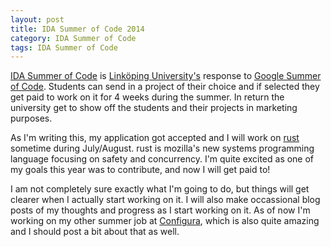 ```yaml
---
layout: post
title: IDA Summer of Code 2014
category: IDA Summer of Code
tags: IDA Summer of Code
---
```


[IDA Summer of Code][] is [Linköping University's][liu] response to [Google Summer of Code][]. Students can send in a project of their choice and if selected they get paid to work on it for 4 weeks during the summer. In return the university get to show off the students and their projects in marketing purposes.

As I'm writing this, my application got accepted and I will work on [rust][] sometime during July/August. rust is mozilla's new systems programming language focusing on safety and concurrency. I'm quite excited as one of my goals this year was to contribute, and now I will get paid to!

I am not completely sure exactly what I'm going to do, but things will get clearer when I actually start working on it. I will also make occassional blog posts of my thoughts and progress as I start working on it. As of now I'm working on my other summer job at [Configura][], which is also quite amazing and I should post a bit about that as well.

[IDA Summer of Code]: http://www.ida.liu.se/projects/isoc/ "IDA Summer of Code"
[Google Summer of Code]: http://www.google-melange.com/gsoc/homepage/google/gsoc2014?PageSpeed=noscript "Google Summer of Code"
[liu]: http://www.liu.se/ "LiU"
[rust]: http://www.rust-lang.org/ "rust"
[Configura]: http://www.configura.com/ "Configura"
